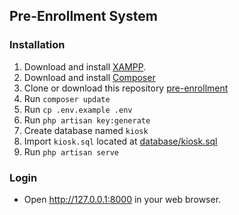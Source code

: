 ## Pre-Enrollment System

### Installation

1. Download and install [XAMPP](https://www.apachefriends.org/download.html).
2. Download and install [Composer](https://getcomposer.org/download/)
2. Clone or download this repository [pre-enrollment](https://github.com/ruelperez/pre-enrollment)
3. Run `composer update`
4. Run `cp .env.example .env`
5. Run `php artisan key:generate`
6. Create database named `kiosk`
7. Import `kiosk.sql` located at [database/kiosk.sql](database/kiosk.sql)
8. Run `php artisan serve`


### Login
- Open <http://127.0.0.1:8000> in your web browser.


